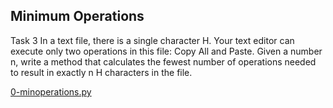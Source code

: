 ##  Minimum Operations
Task 3
In a text file, there is a single character H. Your text editor can execute only two operations in this file: Copy All and Paste. Given a number n, write a method that calculates the fewest number of operations needed to result in exactly n H characters in the file.

[0-minoperations.py](./0-minoperations.py)
